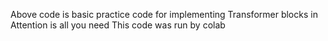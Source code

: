Above code is basic practice code for implementing Transformer blocks in Attention is all you need
This code was run by colab

